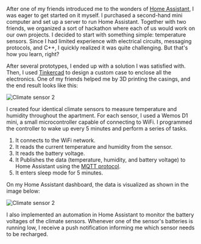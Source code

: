 After one of my friends introduced me to the wonders of [Home Assistant](https://www.home-assistant.io/), I was eager to get started on it myself. I purchased a second-hand mini computer and set up a server to run Home Assistant. Together with two friends, we organized a sort of hackathon where each of us would work on our own projects. I decided to start with something simple: temperature sensors. Since I had limited experience with electrical circuits, messaging protocols, and C++, I quickly realized it was quite challenging. But that's how you learn, right?

After several prototypes, I ended up with a solution I was satisfied with. Then, I used [Tinkercad](https://www.tinkercad.com/) to design a custom case to enclose all the electronics. One of my friends helped me by 3D printing the casings, and the end result looks like this:

![Climate sensor 2](/images/posts/climate-sensor1.jpg)

I created four identical climate sensors to measure temperature and humidity throughout the apartment. For each sensor, I used a Wemos D1 mini, a small microcontroller capable of connecting to WiFi. I programmed the controller to wake up every 5 minutes and perform a series of tasks.

1. It connects to the WiFi network.
2. It reads the current temperature and humidity from the sensor.
3. It reads the battery voltage.
4. It Publishes the data (temperature, humidity, and battery voltage) to Home Assistant using the [MQTT protocol](https://mqtt.org/).
5. It enters sleep mode for 5 minutes.

On my Home Assistant dashboard, the data is visualized as shown in the image below:

![Climate sensor 2](/images/posts/climate-sensor2.png)

I also implemented an automation in Home Assistant to monitor the battery voltages of the climate sensors. Whenever one of the sensor's batteries is running low, I receive a push notification informing me which sensor needs to be recharged.
